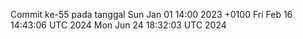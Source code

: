 Commit ke-55 pada tanggal Sun Jan 01 14:00 2023 +0100
Fri Feb 16 14:43:06 UTC 2024
Mon Jun 24 18:32:03 UTC 2024
